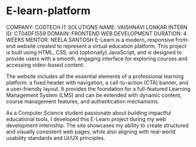 # E-learn-platform
COMPANY: CODTECH IT SOLUTIONS
NAME: VAISHNAVI LONKAR 
INTERN ID: CT04DF1559 
DOMAIN: FRONTEND WEB DEVELOPMENT
DURATION: 4 WEEKS
MENTOR: NEELA SANTOSH
E-Learn is a modern, responsive front-end website created to represent a virtual education platform. This project is built using HTML, CSS, and (optionally) JavaScript, and is designed to provide users with a smooth, engaging interface for exploring courses and accessing video-based content.

The website includes all the essential elements of a professional learning platform: a fixed header with navigation, a call-to-action (CTA) banner, and a user-friendly layout. It provides the foundation for a full-featured Learning Management System (LMS) and can be extended with dynamic content, course management features, and authentication mechanisms.

As a Computer Science student passionate about building impactful educational tools, I developed this E-Learn project during my web development internship. The site showcases my ability to create structured and visually consistent web pages, while also aligning with real-world usability standards and UI/UX principles.

